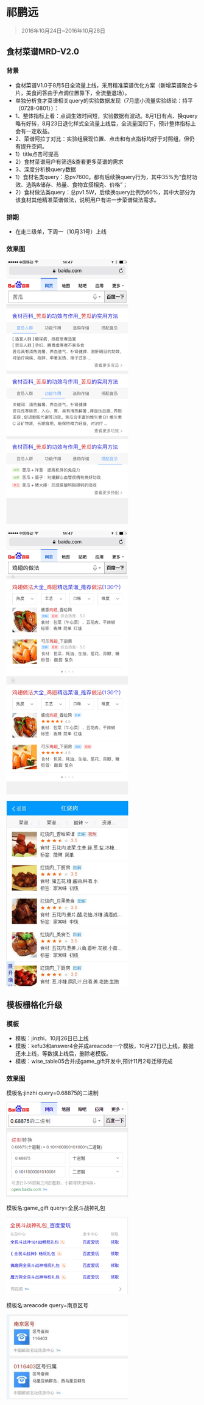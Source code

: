 # 祁鹏远

> 2016年10月24日~2016年10月28日

## 食材菜谱MRD-V2.0

### 背景

* <span>食材菜谱V1.0于8月5日全流量上线，采用精准菜谱优化方案（新增菜谱聚合卡片，美食问答由于点调位置靠下，全流量退场）。</span>
* <span>单独分析食才菜谱相关query的实验数据发现（7月底小流量实验结论：持平（0728-0801））：</span>
* <span>1、整体指标上看：点调生效时间短，实验数据有波动。8月1日有点、换query略有好转，8月23日退化样式全流量上线后，全流量回归下，预计整体指标上会有一定收益。</span>
* <span>2、菜谱阿拉丁对比：实验组展现位置、点击和有点指标均好于对照组，但仍有提升空间。</span>
* <span>1）title点击可提高</span>
* <span>2）食材菜谱用户有筛选&查看更多菜谱的需求</span>
* <span>3、深度分析换query数据</span>
* <span>1）食材名类query：总pv7600。都有后续换query行为，其中35%为”食材功效、选购&储存、热量、食物宜搭相克、价格”；</span>
* <span>2）食材做法类query：总pv1.5W，后续换query比例为60%，其中大部分为该食材其他精准菜谱做法，说明用户有进一步菜谱做法需求。</span>

### 排期 

* <span>在走三级单，下周一（10月31号）上线</span>

### 效果图
<p><img src="../2016-09-23/img/v_qipengyuan/cp2.JPG" width="320"></p>
<p><img src="../2016-09-23/img/v_qipengyuan/cp1.JPG" width="320"></p>
<p><img src="../2016-09-30/img/v_qipengyuan/sf.JPG" width="320"></p>

## 模板栅格化升级

### 模板

* <span>模板：jinzhi，10月26日已上线</span>
* <span>模板：kefu3和answer4合并成areacode一个模板，10月27日已上线，数据还未上线，等数据上线后，删除老模版。</span>
* <span>模板：wise_table05合并成game_gift开发中,预计11月2号迁移完成</span>


### 效果图
<p>模板名:jinzhi query=0.68875的二进制</p>
<p><img src="../2016-10-28/img/v_qipengyuan/2.png" width="320"></p>

<p>模板名:game_gift query=全民斗战神礼包</p>
<p><img src="../2016-10-28/img/v_qipengyuan/23.png" width="320"></p>

<p>模板名:areacode query=南京区号</p>
<p><img src="../2016-10-28/img/v_qipengyuan/1.png" width="320"></p>








